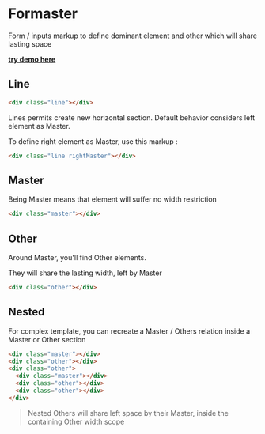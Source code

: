 Formaster
=========

Form / inputs markup to define dominant element and other which will share lasting space

**[try demo here](http://jsfiddle.net/dahfazz/Mwpbu/15/)**

Line
----

```html
<div class="line"></div>
```

Lines permits create new horizontal section. Default behavior considers left element as Master.

To define right element as Master, use this markup :

```html
<div class="line rightMaster"></div>
```

Master
------

Being Master means that element will suffer no width restriction

```html
<div class="master"></div>
```

Other
-----

Around Master, you'll find Other elements.

They will share the lasting width, left by Master

```html
<div class="other"></div>
```

Nested
------

For complex template, you can recreate a Master / Others relation inside a Master or Other section

```html 
<div class="master"></div>
<div class="other"></div>
<div class="other">
  <div class="master"></div>
  <div class="other"></div>
  <div class="other"></div>
</div>
```

> Nested Others will share left space by their Master, inside the containing Other width scope